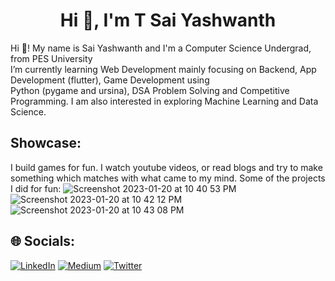 <h1 align="center">Hi 👋, I'm T Sai Yashwanth</h1>


Hi 👋! My name is Sai Yashwanth and I'm a Computer Science Undergrad, from PES University<br>I’m currently learning Web Development mainly focusing on Backend, App Development (flutter), Game Development using <br>Python (pygame and ursina), DSA Problem Solving and Competitive Programming. I am also interested in exploring Machine Learning and Data Science.


## Showcase:
I build games for fun. I watch youtube videos, or read blogs and try to make something which matches with what came to my mind.
Some of the projects I did for fun:
![Screenshot 2023-01-20 at 10 40 53 PM](https://user-images.githubusercontent.com/68785131/213761405-63c0f8bb-bb80-4671-a021-c8b9287cb0c9.png)
![Screenshot 2023-01-20 at 10 42 12 PM](https://user-images.githubusercontent.com/68785131/213761688-dbe6aec2-24b2-4ade-aa5a-640008db23f7.png)
![Screenshot 2023-01-20 at 10 43 08 PM](https://user-images.githubusercontent.com/68785131/213762215-ea5c596f-113f-4acb-889f-b74b6dbcab32.png)




## 🌐 Socials:
[![LinkedIn](https://img.shields.io/badge/LinkedIn-%230077B5.svg?logo=linkedin&logoColor=white)](https://linkedin.com/in/yashwanth-sai-457aa51b9) [![Medium](https://img.shields.io/badge/Medium-12100E?logo=medium&logoColor=white)](https://medium.com/@theyashwanthsai) [![Twitter](https://img.shields.io/badge/Twitter-%231DA1F2.svg?logo=Twitter&logoColor=white)](https://twitter.com/yashwanthsai29) 

